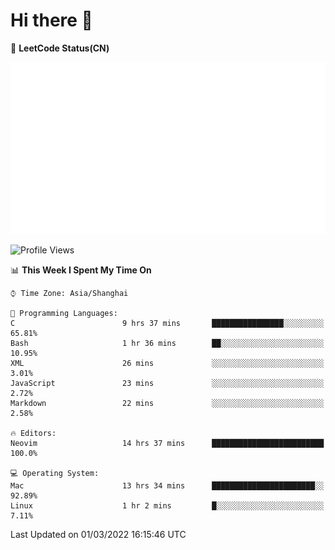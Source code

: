 # Hi there 👋

📝 **LeetCode Status(CN)**

![wsmbsbbz's LeetCode status](https://github.com/wsmbsbbz/wsmbsbbz/blob/main/status.svg)

<!--
**wsmbsbbz/wsmbsbbz** is a ✨ _special_ ✨ repository because its `README.md` (this file) appears on your GitHub profile.

Here are some ideas to get you started:

- 🔭 I’m currently working on ...
- 🌱 I’m currently learning ...
- 👯 I’m looking to collaborate on ...
- 🤔 I’m looking for help with ...
- 💬 Ask me about ...
- 📫 How to reach me: ...
- 😄 Pronouns: ...
- ⚡ Fun fact: ...
-->
<!--START_SECTION:waka-->
![Profile Views](http://img.shields.io/badge/Profile%20Views-3-blue)

📊 **This Week I Spent My Time On** 

```text
⌚︎ Time Zone: Asia/Shanghai

💬 Programming Languages: 
C                        9 hrs 37 mins       ████████████████░░░░░░░░░   65.81% 
Bash                     1 hr 36 mins        ██░░░░░░░░░░░░░░░░░░░░░░░   10.95% 
XML                      26 mins             ░░░░░░░░░░░░░░░░░░░░░░░░░   3.01% 
JavaScript               23 mins             ░░░░░░░░░░░░░░░░░░░░░░░░░   2.72% 
Markdown                 22 mins             ░░░░░░░░░░░░░░░░░░░░░░░░░   2.58%

🔥 Editors: 
Neovim                   14 hrs 37 mins      █████████████████████████   100.0%

💻 Operating System: 
Mac                      13 hrs 34 mins      ███████████████████████░░   92.89% 
Linux                    1 hr 2 mins         █░░░░░░░░░░░░░░░░░░░░░░░░   7.11%

```


 Last Updated on 01/03/2022 16:15:46 UTC
<!--END_SECTION:waka-->
